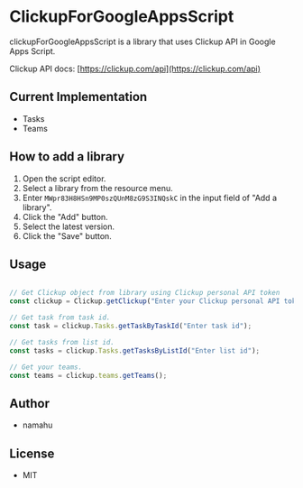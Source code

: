 # ClickupForGoogleAppsScript

clickupForGoogleAppsScript is a library that uses Clickup API in Google Apps Script.

Clickup API docs: [https://clickup.com/api](https://clickup.com/api)

## Current Implementation

- Tasks
- Teams

## How to add a library

1. Open the script editor.
1. Select a library from the resource menu.
1. Enter `MWpr83H8HSn9MP0szQUnM8zG9S3INQskC` in the input field of "Add a library".
1. Click the "Add" button.
1. Select the latest version.
1. Click the "Save" button.

## Usage

```javascript

// Get Clickup object from library using Clickup personal API token
const clickup = Clickup.getClickup("Enter your Clickup personal API token");

// Get task from task id.
const task = clickup.Tasks.getTaskByTaskId("Enter task id");

// Get tasks from list id.
const tasks = clickup.Tasks.getTasksByListId("Enter list id");

// Get your teams.
const teams = clickup.teams.getTeams();

```

## Author

- namahu

## License

- MIT
